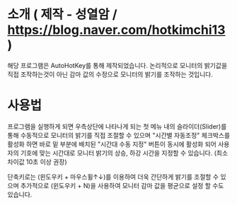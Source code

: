 # 소개 ( 제작 - 성열암 / https://blog.naver.com/hotkimchi13 )

해당 프로그램은 AutoHotKey를 통해 제작되었습니다.
논리적으로 모니터의 밝기값을 직접 조작하는것이 아닌
감마 값의 수정으로 모니터의 밝기를 조작하는 것입니다.

# 사용법

프로그램을 실행하게 되면 우측상단에 나타나게 되는 첫 메뉴 내의
슬라이더(Slider)를 통해 수동적으로 모니터의 밝기를 직접
조절할 수 있으며 "시간별 자동조정" 체크박스를 활성화 하면
바로 밑 부분에 배치된 "시간대 수동 지정" 버튼이 동시에
활성화 되어 사용자의 기호에 맞는 시간대로 모니터 밝기의
상승, 하강 시간을 지정할 수 있습니다.
(최소 차이값 10초 이상 권장)

단축키로는 (윈도우키 + 마우스휠↑↓)를 이용하여 더욱 간단하게
밝기를 조절할 수 있으며 추가적으로 (윈도우키 + N)을 사용하여
모니터 감마 값을 평균으로 설정 할 수도 있습니다.
